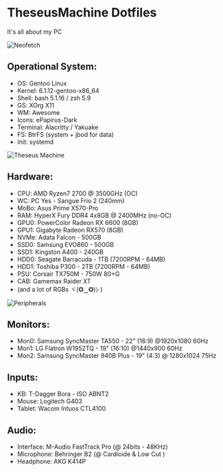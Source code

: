 # TheseusMachine Dotfiles

It's all about my PC


![Neofetch](https://github.com/jKy0n/TheseusMachineDotFiles/blob/main/midia/Neofetch.png)

## Operational System:

- OS: Gentoo Linux
- Kernel: 6.1.12-gentoo-x86_64
- Shell: bash 5.1.16 / zsh 5.9
- GS: XOrg X11
- WM: Awesome
- Icons: ePapirus-Dark
- Terminal: Alacritty / Yakuake
- FS: BtrFS (system + jbod for data)
- Init: systemd


![Theseus Machine](https://github.com/jKy0n/TheseusMachineDotFiles/blob/main/midia/TheseusMachine.jpg)


## Hardware:

- CPU: AMD Ryzen7 2700 @ 3500GHz (OC)
- WC: PC Yes - Sangue Frio 2 (240mm)
- MoBo: Asus Prime X570-Pro
- RAM: HyperX Fury DDR4 4x8GB @ 2400MHz (no-OC)
- GPU0: PowerColor Radeon RX 6600 (8GB)
- GPU1: Gigabyte Radeon RX570 (8GB) 
- NVMe: Adata Falcon - 500GB
- SSD0: Samsung EVO860 - 500GB
- SSD1: Kingston A400 - 240GB
- HDD0: Seagate Barracuda - 1TB (7200RPM - 64MB)
- HDD1: Toshiba P300 - 2TB (7200RPM - 64MB)
- PSU: Corsair TX750M - 750W 80+G
- CAB: Gamemax Raider XT
- (and a lot of RGBs ヾ(✪‿✪)ｼ )


![Peripherals](https://github.com/jKy0n/TheseusMachineDotFiles/blob/main/midia/myDesktop.png)


## Monitors:

- Mon0: Samsung SyncMaster TA550 - 22" (16:9) @1920x1080 60Hz
- Mon1: LG Flatron W1952TQ - 19" (16:10) @1440x900 60Hz
- Mon2: Samsung SyncMaster 940B Plus - 19" (4:3) @ 1280x1024 75Hz


## Inputs:

- KB: T-Dagger Bora - ISO ABNT2
- Mouse: Logitech G403
- Tablet: Wacom Intuos CTL4100


## Audio:

- Interface: M-Audio FastTrack Pro (@ 24bits - 48KHz)
- Microphone: Behringer B2 (@ Cardioide & Low Cut )
- Headphone: AKG K414P